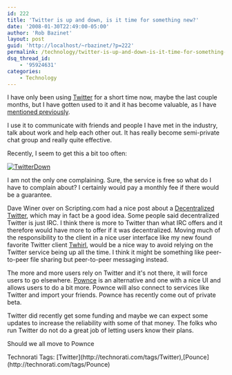 ```yaml
---
id: 222
title: 'Twitter is up and down, is it time for something new?'
date: '2008-01-30T22:49:00-05:00'
author: 'Rob Bazinet'
layout: post
guid: 'http://localhost/~rbazinet/?p=222'
permalink: /technology/twitter-is-up-and-down-is-it-time-for-something-new/
dsq_thread_id:
    - '95924631'
categories:
    - Technology
---
```


I have only been using [Twitter](http://www.twitter.com/) for a short time now, maybe the last couple months, but I have gotten used to it and it has become valuable, as I have [mentioned previously](http://rbazinet.wordpress.com/2008/01/22/finally-getting-twitter/).

I use it to communicate with friends and people I have met in the industry, talk about work and help each other out. It has really become semi-private chat group and really quite effective.

Recently, I seem to get this a bit too often:

[![TwitterDown](http://rbazinet.files.wordpress.com/2008/01/twitterdown-thumb.png)](http://rbazinet.files.wordpress.com/2008/01/twitterdown.png)

I am not the only one complaining. Sure, the service is free so what do I have to complain about? I certainly would pay a monthly fee if there would be a guarantee.

Dave Winer over on Scripting.com had a nice post about a [Decentralized Twitter](http://www.scripting.com/stories/2008/01/16/aDecentralizedTwitter.html), which may in fact be a good idea. Some people said decentralized Twitter is just IRC. I think there is more to Twitter than what IRC offers and it therefore would have more to offer if it was decentralized. Moving much of the responsibility to the client in a nice user interface like my new found favorite Twitter client [Twhirl](http://www.twhirl.org/), would be a nice way to avoid relying on the Twitter service being up all the time. I think it might be something like peer-to-peer file sharing but peer-to-peer messaging instead.

The more and more users rely on Twitter and it's not there, it will force users to go elsewhere. [Pownce](http://www.pownce.com/) is an alternative and one with a nice UI and allows users to do a bit more. Pownce will also connect to services like Twitter and import your friends. Pownce has recently come out of private beta.

Twitter did recently get some funding and maybe we can expect some updates to increase the reliability with some of that money. The folks who run Twitter do not do a great job of letting users know their plans.

Should we all move to Pownce

<div class="wlWriterSmartContent" style="display:inline;margin:0;padding:0;">Technorati Tags: [Twitter](http://technorati.com/tags/Twitter),[Pounce](http://technorati.com/tags/Pounce)</div>